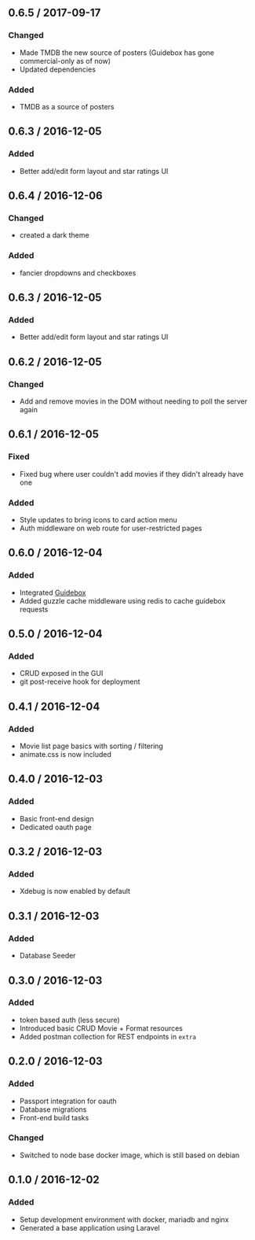 ##  0.6.5 / 2017-09-17

### Changed
* Made TMDB the new source of posters (Guidebox has gone commercial-only as of now)
* Updated dependencies

### Added
* TMDB as a source of posters

##  0.6.3 / 2016-12-05

### Added
* Better add/edit form layout and star ratings UI

##  0.6.4 / 2016-12-06

### Changed
* created a dark theme

### Added
* fancier dropdowns and checkboxes

##  0.6.3 / 2016-12-05

### Added
* Better add/edit form layout and star ratings UI

##  0.6.2 / 2016-12-05

### Changed
* Add and remove movies in the DOM without needing to poll the server again

##  0.6.1 / 2016-12-05

### Fixed
* Fixed bug where user couldn't add movies if they didn't already have one

### Added
* Style updates to bring icons to card action menu
* Auth middleware on web route for user-restricted pages

##  0.6.0 / 2016-12-04

### Added
* Integrated [Guidebox](https://api.guidebox.com/apidocs#movies)
* Added guzzle cache middleware using redis to cache guidebox requests 

##  0.5.0 / 2016-12-04

### Added
* CRUD exposed in the GUI
* git post-receive hook for deployment

##  0.4.1 / 2016-12-04

### Added
* Movie list page basics with sorting / filtering
* animate.css is now included

##  0.4.0 / 2016-12-03

### Added
* Basic front-end design
* Dedicated oauth page

##  0.3.2 / 2016-12-03

### Added
* Xdebug is now enabled by default

##  0.3.1 / 2016-12-03

### Added
* Database Seeder

##  0.3.0 / 2016-12-03

### Added
* token based auth (less secure)
* Introduced basic CRUD Movie + Format resources
* Added postman collection for REST endpoints in `extra`

##  0.2.0 / 2016-12-03

### Added
* Passport integration for oauth
* Database migrations
* Front-end build tasks

### Changed
* Switched to node base docker image, which is still based on debian

##  0.1.0 / 2016-12-02

### Added
* Setup development environment with docker, mariadb and nginx
* Generated a base application using Laravel